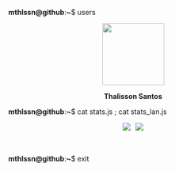 **mthlssn@github**:**~**$ users

<div align="center">
<a href="https://github.com/mthlssn">
<img height="125" width="125" src="https://cdn.discordapp.com/attachments/757316918993748419/892375582497710080/foto.png">
</a>
  
**Thalisson Santos**

</div>

**mthlssn@github**:**~**$ cat stats.js ; cat stats_lan.js

<div align="center">
<a href="https://github.com/mthlssn">
<img src="https://github-readme-stats.vercel.app/api?username=mthlssn&show_icons=true&hide=issues&title_color=fff&text_color=fff&icon_color=79ff97&bg_color=151515&color_border=000&border_radius=1&hide_rank=true&count_private=true&include_all_commits=true&line_height=19&custom_title=stats.js⠀⠀⠀⠀⠀⠀⠀⠀-⠀▫⠀x&disable_animations=true&&card_width=230"></a>⠀<a href="https://github.com/mthlssn"><img src="https://github-readme-stats.vercel.app/api/top-langs/?username=mthlssn&&layout=compact&title_color=fff&text_color=fff&bg_color=151515&color_border=000&border_radius=1&langs_count=4&custom_title=stats_lan.js⠀⠀⠀⠀⠀⠀-⠀▫⠀x&card_width=230">
</a>
</div>

⠀

**mthlssn@github**:**~**$ exit
